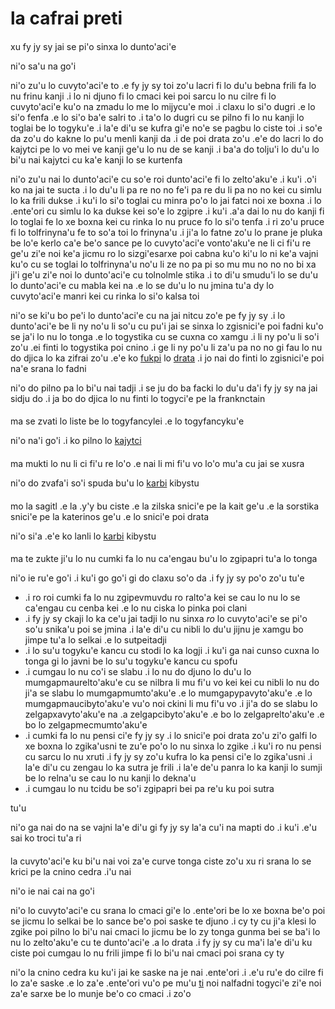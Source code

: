 ﻿# la cafrai preti

<style>h2 { font-weight: normal; font-size: 100%; }</style>

## xu fy jy sy jai se pi'o sinxa lo dunto'aci'e

ni'o sa'u na go'i

ni'o zu'u lo cuvyto'aci'e to .e fy jy sy toi zo'u lacri fi lo du'u bebna frili fa lo nu frinu kanji
.i lo ni djuno fi lo cmaci kei poi sarcu lo nu cilre fi lo cuvyto'aci'e ku'o na zmadu lo me lo mijycu'e moi
.i claxu lo si'o dugri .e lo si'o fenfa .e lo si'o ba'e salri
to .i ta'o lo dugri cu se pilno fi lo nu kanji lo toglai be lo togyku'e
.i la'e di'u se kufra gi'e no'e se pagbu lo ciste toi
.i so'e da zo'u do kakne lo pu'u menli kanji da
.i de poi drata zo'u .e'e do lacri lo do kajytci pe lo vo mei ve kanji ge'u lo nu de se kanji
.i ba'a do tolju'i lo du'u lo bi'u nai kajytci cu ka'e kanji lo se kurtenfa

ni'o zu'u nai lo dunto'aci'e cu so'e roi dunto'aci'e fi lo zelto'aku'e
.i ku'i .o'i ko na jai te sucta
.i lo du'u li pa re no no fe'i pa re du li pa no no kei cu simlu lo ka frili dukse
.i ku'i lo si'o toglai cu minra po'o lo jai fatci noi xe boxna
.i lo .ente'ori cu simlu lo ka dukse kei so'e lo zgipre
.i ku'i .a'a dai lo nu do kanji fi lo toglai fe lo xe boxna kei cu rinka lo nu pruce fo lo si'o tenfa
.i ri zo'u pruce fi lo tolfrinyna'u fe to so'a toi lo frinyna'u
.i ji'a lo fatne zo'u lo prane je pluka be lo'e kerlo ca'e be'o sance pe lo cuvyto'aci'e vonto'aku'e ne li ci fi'u re ge'u zi'e noi ke'a jicmu ro lo sizgi'esarxe poi cabna ku'o ki'u lo ni ke'a vajni ku'o cu se toglai lo tolfrinyna'u no'u li ze no pa pi so mu mu no no no bi xa ji'i ge'u zi'e noi lo dunto'aci'e cu tolnolmle stika
.i to di'u smudu'i lo se du'u lo dunto'aci'e cu mabla kei na .e lo se du'u lo nu jmina tu'a dy lo cuvyto'aci'e manri kei cu rinka lo si'o kalsa toi

ni'o se ki'u bo pe'i lo dunto'aci'e cu na jai nitcu zo'e pe fy jy sy
.i lo dunto'aci'e be li ny no'u li so'u cu pu'i jai se sinxa lo zgisnici'e poi fadni ku'o se ja'i lo nu lo tonga .e lo togystika cu se cuxna co xamgu
.i li ny po'u li so'i zo'u .ei finti lo togystika poi cnino
.i ge li ny po'u li za'u pa no no gi fau lo nu do djica lo ka zifrai zo'u .e'e ko [fukpi](http://musictheory.zentral.zone/huntsystem1.html) lo [drata](http://sagittal.org/)
.i jo nai do finti lo zgisnici'e poi na'e srana lo fadni

ni'o do pilno pa lo bi'u nai tadji
.i se ju do ba facki lo du'u da'i fy jy sy na jai sidju do
.i ja bo do djica lo nu finti lo togyci'e pe la franknctain

## ma se zvati lo liste be lo togyfancylei .e lo togyfancyku'e

ni'o na'i go'i
.i ko pilno lo [kajytci](calc.html)

## ma mukti lo nu li ci fi'u re lo'o .e nai li mi fi'u vo lo'o mu'a cu jai se xusra

ni'o do zvafa'i so'i spuda bu'u lo [karbi](compare.html) kibystu

## mo la sagitl .e la .y'y bu ciste .e la zilska snici'e pe la kait ge'u .e la sorstika snici'e pe la katerinos ge'u .e lo snici'e poi drata

ni'o si'a .e'e ko lanli lo [karbi](compare.html) kibystu

## ma te zukte ji'u lo nu cumki fa lo nu ca'engau bu'u lo zgipapri tu'a lo tonga

ni'o ie ru'e go'i
.i ku'i go go'i gi do claxu so'o da
.i fy jy sy po'o zo'u tu'e

- .i ro roi cumki fa lo nu zgipevmuvdu ro ralto'a kei se cau lo nu lo se ca'engau cu cenba kei .e lo nu ciska lo pinka poi clani
- .i fy jy sy ckaji lo ka ce'u jai tadji lo nu sinxa *ro* lo cuvyto'aci'e se pi'o so'u snika'u poi se jmina .i la'e di'u cu nibli lo du'u jijnu je xamgu bo jimpe tu'a lo selkai .e lo sutpeitadji
- .i lo su'u togyku'e kancu cu stodi lo ka logji .i ku'i ga nai cunso cuxna lo tonga gi lo javni be lo su'u togyku'e kancu cu spofu
- .i cumgau lo nu co'i se slabu .i lo nu do djuno lo du'u lo mumgapmaurelto'aku'e cu se nilbra li mu fi'u vo kei kei cu nibli lo nu do ji'a se slabu lo mumgapmumto'aku'e .e lo mumgapypavyto'aku'e .e lo mumgapmaucibyto'aku'e vu'o noi ckini li mu fi'u vo .i ji'a do se slabu lo zelgapxavyto'aku'e na .a zelgapcibyto'aku'e .e bo lo zelgaprelto'aku'e .e bo lo zelgapmecmumto'aku'e
- .i cumki fa lo nu pensi ci'e fy jy sy .i lo snici'e poi drata zo'u zi'o galfi lo xe boxna lo zgika'usni te zu'e po'o lo nu sinxa lo zgike .i ku'i ro nu pensi cu sarcu lo nu xruti .i fy jy sy zo'u kufra lo ka pensi ci'e lo zgika'usni .i la'e di'u cu zengau lo ka sutra je frili .i la'e de'u panra lo ka kanji lo sumji be lo relna'u se cau lo nu kanji lo dekna'u
- .i cumgau lo nu tcidu be so'i zgipapri bei pa re'u ku poi sutra

tu'u

ni'o ga nai do na se vajni la'e di'u gi fy jy sy la'a cu'i na mapti do
.i ku'i .e'u sai ko troci tu'a ri

## la cuvyto'aci'e ku bi'u nai voi za'e curve tonga ciste zo'u xu ri srana lo se krici pe la cnino cedra .i'u nai

ni'o ie nai cai na go'i

ni'o lo cuvyto'aci'e cu srana lo cmaci gi'e lo .ente'ori be lo xe boxna be'o poi se jicmu lo selkai be lo sance be'o poi saske te djuno
.i cy ty cu ji'a klesi lo zgike poi pilno lo bi'u nai cmaci lo jicmu be lo zy tonga gunma bei se ba'i lo nu lo zelto'aku'e cu te dunto'aci'e .a lo drata
.i fy jy sy cu ma'i la'e di'u ku ciste poi cumgau lo nu frili jimpe fi lo bi'u nai cmaci poi srana cy ty

ni'o la cnino cedra ku ku'i jai ke saske na je nai .ente'ori
.i .e'u ru'e do cilre fi lo za'e saske .e lo za'e .ente'ori vu'o pe mu'u [ti](https://attunedvibrations.com/432hz/) noi nalfadni togyci'e zi'e noi za'e sarxe be lo munje be'o co cmaci
.i zo'o

